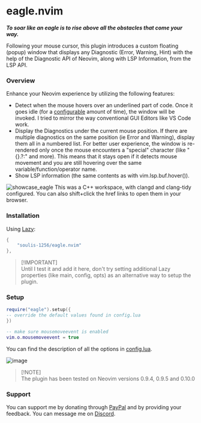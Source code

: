 # eagle.nvim

***To soar like an eagle is to rise above all the obstacles that come your way.***

Following your mouse cursor, this plugin introduces a custom floating (popup) window that displays any Diagnostic (Error, Warning, Hint) with the help of the Diagnostic API of Neovim, along with LSP Information, from the LSP API.
### Overview
Enhance your Neovim experience by utilizing the following features:
- Detect when the mouse hovers over an underlined part of code. Once it goes idle (for a [configurable](./lua/eagle/config.lua) amount of time), the window will be invoked. I tried to mirror the way conventional GUI Editors like VS Code work.
- Display the Diagnostics under the current mouse position. If there are multiple diagnostics on the same position (ie Error and Warning), display them all in a numbered list. For better user experience, the window is re-rendered only once the mouse encounters a "special" character (like "{}.?:" and more). This means that it stays open if it detects mouse movement and you are still hovering over the same variable/function/operator name.
- Show LSP information (the same contents as with vim.lsp.buf.hover()).

![showcase_eagle](https://github.com/soulis-1256/eagle.nvim/assets/118274635/ec28d139-0087-4e0d-a52b-c217231b846e)
This was a C++ workspace, with clangd and clang-tidy configured. You can also shift+click the href links to open them in your browser.

### Installation
Using [Lazy](https://github.com/folke/lazy.nvim):
```lua
{
    "soulis-1256/eagle.nvim"
},
```
> [!IMPORTANT]\
> Until I test it and add it here, don't try setting additional Lazy properties (like main, config, opts) as an alternative way to setup the plugin.

### Setup
```lua
require("eagle").setup({
-- override the default values found in config.lua
})

-- make sure mousemoveevent is enabled
vim.o.mousemoveevent = true
```
You can find the description of all the options in [config.lua](./lua/eagle/config.lua).

![image](https://github.com/soulis-1256/eagle.nvim/assets/118274635/9e41fac5-7d16-4dbe-9093-0059160cf14c)

> [!NOTE]\
> The plugin has been tested on Neovim versions 0.9.4, 0.9.5 and 0.10.0

### Support
You can support me by donating through [PayPal](https://www.paypal.com/paypalme/soulis1256) and by providing your feedback. You can message me on [Discord](https://discord.com/users/319490489411829761).
